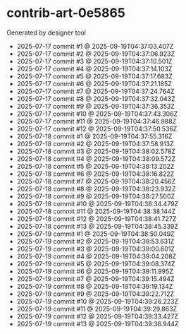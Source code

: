 # contrib-art-0e5865
Generated by designer tool
- 2025-07-17 commit #1 @ 2025-09-19T04:37:03.407Z
- 2025-07-17 commit #2 @ 2025-09-19T04:37:06.923Z
- 2025-07-17 commit #3 @ 2025-09-19T04:37:10.501Z
- 2025-07-17 commit #4 @ 2025-09-19T04:37:14.103Z
- 2025-07-17 commit #5 @ 2025-09-19T04:37:17.683Z
- 2025-07-17 commit #6 @ 2025-09-19T04:37:21.185Z
- 2025-07-17 commit #7 @ 2025-09-19T04:37:24.764Z
- 2025-07-17 commit #8 @ 2025-09-19T04:37:32.043Z
- 2025-07-17 commit #9 @ 2025-09-19T04:37:36.353Z
- 2025-07-17 commit #10 @ 2025-09-19T04:37:43.306Z
- 2025-07-17 commit #11 @ 2025-09-19T04:37:46.988Z
- 2025-07-17 commit #12 @ 2025-09-19T04:37:50.536Z
- 2025-07-18 commit #1 @ 2025-09-19T04:37:55.316Z
- 2025-07-18 commit #2 @ 2025-09-19T04:37:58.913Z
- 2025-07-18 commit #3 @ 2025-09-19T04:38:02.578Z
- 2025-07-18 commit #4 @ 2025-09-19T04:38:09.572Z
- 2025-07-18 commit #5 @ 2025-09-19T04:38:13.202Z
- 2025-07-18 commit #6 @ 2025-09-19T04:38:16.822Z
- 2025-07-18 commit #7 @ 2025-09-19T04:38:20.456Z
- 2025-07-18 commit #8 @ 2025-09-19T04:38:23.932Z
- 2025-07-18 commit #9 @ 2025-09-19T04:38:27.500Z
- 2025-07-18 commit #10 @ 2025-09-19T04:38:34.479Z
- 2025-07-18 commit #11 @ 2025-09-19T04:38:38.144Z
- 2025-07-18 commit #12 @ 2025-09-19T04:38:41.727Z
- 2025-07-18 commit #13 @ 2025-09-19T04:38:45.339Z
- 2025-07-19 commit #1 @ 2025-09-19T04:38:50.049Z
- 2025-07-19 commit #2 @ 2025-09-19T04:38:53.631Z
- 2025-07-19 commit #3 @ 2025-09-19T04:39:00.601Z
- 2025-07-19 commit #4 @ 2025-09-19T04:39:04.208Z
- 2025-07-19 commit #5 @ 2025-09-19T04:39:08.374Z
- 2025-07-19 commit #6 @ 2025-09-19T04:39:11.995Z
- 2025-07-19 commit #7 @ 2025-09-19T04:39:15.494Z
- 2025-07-19 commit #8 @ 2025-09-19T04:39:19.134Z
- 2025-07-19 commit #9 @ 2025-09-19T04:39:22.712Z
- 2025-07-19 commit #10 @ 2025-09-19T04:39:26.223Z
- 2025-07-19 commit #11 @ 2025-09-19T04:39:29.863Z
- 2025-07-19 commit #12 @ 2025-09-19T04:39:33.427Z
- 2025-07-19 commit #13 @ 2025-09-19T04:39:36.944Z
